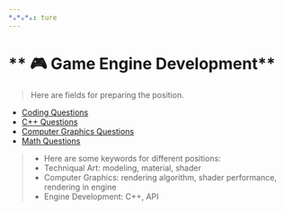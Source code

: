 ```yaml
---
ᴴₒᴴₒᴴₒ: ture
---
```


# ** 🎮 Game Engine Development**

> Here are fields for preparing the position.

* [Coding Questions](./Coding_questions.md)
* [C++ Questions](./C%2B%2B_questions.md)
* [Computer Graphics Questions](CG_questions.md)
* [Math Questions](./Math_questions.md)

> - Here are some keywords for different positions:
> - Techniqual Art: modeling, material, shader
> - Computer Graphics: rendering algorithm, shader performance, rendering in engine
> - Engine Development: C++, API